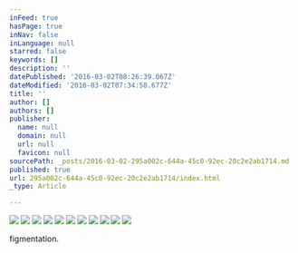 ```yaml
---
inFeed: true
hasPage: true
inNav: false
inLanguage: null
starred: false
keywords: []
description: ''
datePublished: '2016-03-02T08:26:39.067Z'
dateModified: '2016-03-02T07:34:58.677Z'
title: ''
author: []
authors: []
publisher:
  name: null
  domain: null
  url: null
  favicon: null
sourcePath: _posts/2016-03-02-295a002c-644a-45c0-92ec-20c2e2ab1714.md
published: true
url: 295a002c-644a-45c0-92ec-20c2e2ab1714/index.html
_type: Article

---
```

![](https://the-grid-user-content.s3-us-west-2.amazonaws.com/10a138ce-19be-4b06-9cd3-f5c1b8840739.jpg)
![](https://the-grid-user-content.s3-us-west-2.amazonaws.com/f7b5b2dd-4465-4abc-af8a-49860e86e959.jpg)
![](https://the-grid-user-content.s3-us-west-2.amazonaws.com/18b38747-1f18-4fa9-ac4c-611a5c66c8e8.jpg)
![](https://the-grid-user-content.s3-us-west-2.amazonaws.com/0240ba91-d918-43fc-8991-85e77a7fa983.jpg)
![](https://the-grid-user-content.s3-us-west-2.amazonaws.com/d5f1519d-4b1f-49f0-a834-c5e9ec1c3f79.jpg)
![](https://the-grid-user-content.s3-us-west-2.amazonaws.com/b46068b4-3ba1-4ff4-9c2f-f20ad052493e.jpg)
![](https://the-grid-user-content.s3-us-west-2.amazonaws.com/43960b43-f222-4e25-84e7-f523972cfa3a.jpg)
![](https://the-grid-user-content.s3-us-west-2.amazonaws.com/640e3d4b-e7ad-496a-90d1-f5f4cb6df5cb.jpg)
![](https://the-grid-user-content.s3-us-west-2.amazonaws.com/882f9715-f54f-4995-937e-d11f6aed098d.jpg)
![](https://the-grid-user-content.s3-us-west-2.amazonaws.com/9248347f-015c-4813-a57d-8c83aa6255d1.jpg)
![](https://the-grid-user-content.s3-us-west-2.amazonaws.com/41bac372-cd1e-48c7-a26c-4e343088d073.jpg)

figmentation.